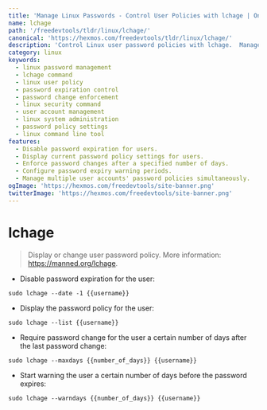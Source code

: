 ```yaml
---
title: 'Manage Linux Passwords - Control User Policies with lchage | Online Free DevTools by Hexmos'
name: lchage
path: '/freedevtools/tldr/linux/lchage/'
canonical: 'https://hexmos.com/freedevtools/tldr/linux/lchage/'
description: 'Control Linux user password policies with lchage.  Manage password expiration, enforce password changes, and set warning periods. Free online tool, no registration required.'
category: linux
keywords:
  - linux password management
  - lchage command
  - linux user policy
  - password expiration control
  - password change enforcement
  - linux security command
  - user account management
  - linux system administration
  - password policy settings
  - linux command line tool
features:
  - Disable password expiration for users.
  - Display current password policy settings for users.
  - Enforce password changes after a specified number of days.
  - Configure password expiry warning periods.
  - Manage multiple user accounts' password policies simultaneously.
ogImage: 'https://hexmos.com/freedevtools/site-banner.png'
twitterImage: 'https://hexmos.com/freedevtools/site-banner.png'
---
```


# lchage

> Display or change user password policy.
> More information: <https://manned.org/lchage>.

- Disable password expiration for the user:

`sudo lchage --date -1 {{username}}`

- Display the password policy for the user:

`sudo lchage --list {{username}}`

- Require password change for the user a certain number of days after the last password change:

`sudo lchage --maxdays {{number_of_days}} {{username}}`

- Start warning the user a certain number of days before the password expires:

`sudo lchage --warndays {{number_of_days}} {{username}}`
